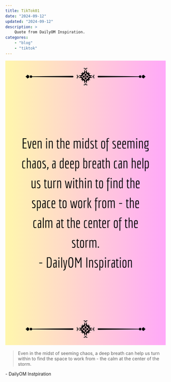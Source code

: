 ```yaml
---
title: TikTok01
date: "2024-09-12"
updated: "2024-09-12"
description: >
    Quote from DailyOM Inspiration.
categores:
    - "blog"
    - "tiktok"
---
```

<img src="/assets/images/TikTok01.png"
    alt="Even in the midst of seeming chaos, a deep breath can help us turn within to find the space to work from - the calm at the center of the storm.
\- DailyOM Inspiration" />

<section>
    <blockquote>
        <p>Even in the midst of seeming chaos, a deep breath can help us turn within to find the space to work from - the calm at the center of the storm.</p>
    </blockquote>
    <p>- DailyOM Instpiration</p>
</section>
